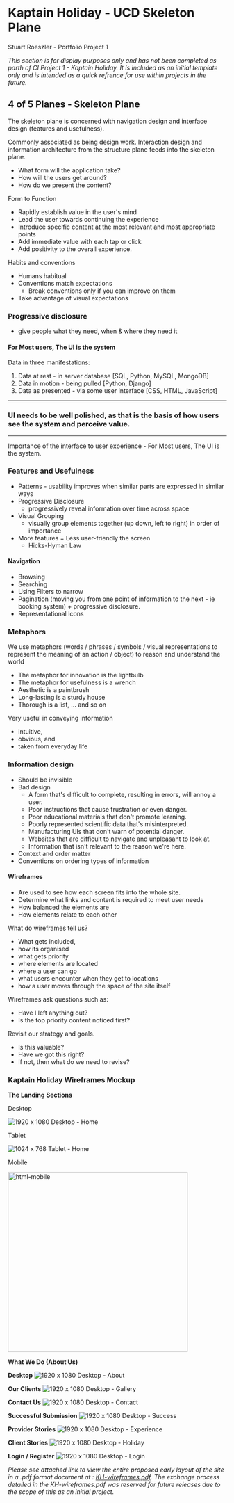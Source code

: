 # Kaptain Holiday - UCD Skeleton Plane
Stuart Roeszler - Portfolio Project 1

_This section is for display purposes only and has not been completed as parth of CI Project 1 - Kaptain Holiday. It is included as an initial template only and is intended as a quick refrence for use within projects in the future._

## 4 of 5 Planes - Skeleton Plane

The skeleton plane is concerned with navigation design and interface design (features and usefulness). 

Commonly associated as being design work. Interaction design and information architecture from the structure plane feeds into the skeleton plane.

- What form will the application take?
- How will the users get around?
- How do we present the content?

Form to Function

- Rapidly establish value in the user's mind
- Lead the user towards continuing the experience
- Introduce specific content at the most relevant and most appropriate points
- Add immediate value with each tap or click
- Add positivity to the overall experience.

Habits and conventions

- Humans habitual 
- Conventions match expectations 
  - Break conventions only if you can improve on them
- Take advantage of visual expectations

### Progressive disclosure
- give people what they need, when & where they need it

#### For Most users, The UI is the system

Data in three manifestations:

1. Data at rest - in server database [SQL, Python, MySQL, MongoDB]
2. Data in motion - being pulled [Python, Django]
3. Data as presented - via some user interface [CSS, HTML, JavaScript]

---
### UI needs to be well polished, as that is the basis of how users see the system and perceive value.
---

Importance of the interface to user experience - For Most users, The UI is the system.

### Features and Usefulness
- Patterns - usability improves when similar parts are expressed in similar ways
- Progressive Disclosure
  - progressively reveal information over time across space 
- Visual Grouping 
  - visually group elements together (up down, left to right) in order of importance
- More features = Less user-friendly the screen 
  - Hicks-Hyman Law

#### Navigation 
- Browsing 
- Searching
- Using Filters to narrow
- Pagination (moving you from one point of information to the next - ie booking system) + progressive disclosure.
- Representational Icons 

### Metaphors
We use metaphors (words / phrases / symbols / visual representations to represent the meaning of an action / object) to reason and understand the world

- The metaphor for innovation is the lightbulb
- The metaphor for usefulness is a wrench
- Aesthetic is a paintbrush
- Long-lasting is a sturdy house
- Thorough is a list, ... and so on

Very useful in conveying information
- intuitive, 
- obvious, and 
- taken from everyday life

### Information design 

- Should be invisible
- Bad design
  - A form that's difficult to complete, resulting in errors, will annoy a user.
  - Poor instructions that cause frustration or even danger.
  - Poor educational materials that don't promote learning.
  - Poorly represented scientific data that's misinterpreted.
  - Manufacturing UIs that don't warn of potential danger.
  - Websites that are difficult to navigate and unpleasant to look at.
  - Information that isn't relevant to the reason we're here.
- Context and order matter
- Conventions on ordering types of information 

#### Wireframes

- Are used to see how each screen fits into the whole site.
- Determine what links and content is required to meet user needs
- How balanced the elements are
- How elements relate to each other

What do wireframes tell us?
- What gets included, 
- how its organised
- what gets priority
- where elements are located
- where a user can go 
- what users encounter when they get to locations 
- how a user moves through the space of the site itself

Wireframes ask questions such as:
- Have I left anything out?
- Is the top priority content noticed first?

Revisit our strategy and goals.
- Is this valuable?
- Have we got this right?
- If not, then what do we need to revise?

### Kaptain Holiday Wireframes Mockup
__The Landing Sections__ 

Desktop 

![1920 x 1080 Desktop - Home](../images/1920x1080-desktop-home.png)

Tablet

![1024 x 768 Tablet - Home](../images/1024x768-index.html-tablet.png)

Mobile

<img src="../images/414x896-index.html-mobile.png" alt="html-mobile" width="414"/>

__What We Do (About Us)__


__Desktop__
![1920 x 1080 Desktop - About](../images/1920x1080-desktop-about.png)

__Our Clients__
![1920 x 1080 Desktop - Gallery](../images/1920x1080-desktop-gallery.png)

__Contact Us__
![1920 x 1080 Desktop - Contact](../images/1920x1080-desktop-contact.png)

__Successful Submission__
![1920 x 1080 Desktop - Success](../images/1920x1080-success-desktop.png)

__Provider Stories__
![1920 x 1080 Desktop - Experience](../images/1920x1080-exp.html-desktop.png)

__Client Stories__
![1920 x 1080 Desktop - Holiday](../images/1920x1080-hol.html-desktop.png)

__Login / Register__
![1920 x 1080 Desktop - Login](../images/1920x1080-login-desktop.png)

_Please see attached link to view the entire proposed early layout of the site in a .pdf format document at : [KH-wireframes.pdf](../images/KH_wireframes.pdf). The exchange process detailed in the KH-wireframes.pdf was reserved for future releases due to the scope of this as an initial project._

